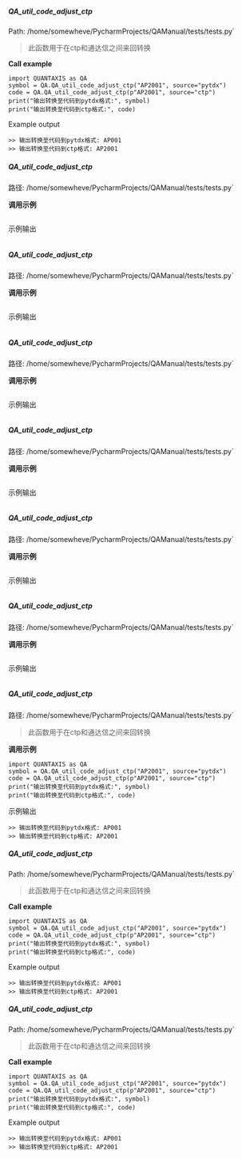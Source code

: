 ##### QA_util_code_adjust_ctp
Path: /home/somewheve/PycharmProjects/QAManual/tests/tests.py`

> 此函数用于在ctp和通达信之间来回转换


**Call example**
```
import QUANTAXIS as QA
symbol = QA.QA_util_code_adjust_ctp("AP2001", source="pytdx")
code = QA.QA_util_code_adjust_ctp(p"AP2001", source="ctp")
print("输出转换至代码到pytdx格式:", symbol)
print("输出转换至代码到ctp格式:", code)
```
Example output
```
>> 输出转换至代码到pytdx格式: AP001
>> 输出转换至代码到ctp格式: AP2001
```
##### QA_util_code_adjust_ctp
路径: /home/somewheve/PycharmProjects/QAManual/tests/tests.py`



**调用示例**
```

```
示例输出
```

```
##### QA_util_code_adjust_ctp
路径: /home/somewheve/PycharmProjects/QAManual/tests/tests.py`



**调用示例**
```

```
示例输出
```

```
##### QA_util_code_adjust_ctp
路径: /home/somewheve/PycharmProjects/QAManual/tests/tests.py`



**调用示例**
```

```
示例输出
```

```
##### QA_util_code_adjust_ctp
路径: /home/somewheve/PycharmProjects/QAManual/tests/tests.py`



**调用示例**
```

```
示例输出
```

```
##### QA_util_code_adjust_ctp
路径: /home/somewheve/PycharmProjects/QAManual/tests/tests.py`



**调用示例**
```

```
示例输出
```

```
##### QA_util_code_adjust_ctp
路径: /home/somewheve/PycharmProjects/QAManual/tests/tests.py`



**调用示例**
```

```
示例输出
```

```
##### QA_util_code_adjust_ctp
路径: /home/somewheve/PycharmProjects/QAManual/tests/tests.py`

> 此函数用于在ctp和通达信之间来回转换


**调用示例**
```
import QUANTAXIS as QA
symbol = QA.QA_util_code_adjust_ctp("AP2001", source="pytdx")
code = QA.QA_util_code_adjust_ctp(p"AP2001", source="ctp")
print("输出转换至代码到pytdx格式:", symbol)
print("输出转换至代码到ctp格式:", code)
```
示例输出
```
>> 输出转换至代码到pytdx格式: AP001
>> 输出转换至代码到ctp格式: AP2001
```
##### QA_util_code_adjust_ctp
Path: /home/somewheve/PycharmProjects/QAManual/tests/tests.py`

> 此函数用于在ctp和通达信之间来回转换


**Call example**
```
import QUANTAXIS as QA
symbol = QA.QA_util_code_adjust_ctp("AP2001", source="pytdx")
code = QA.QA_util_code_adjust_ctp(p"AP2001", source="ctp")
print("输出转换至代码到pytdx格式:", symbol)
print("输出转换至代码到ctp格式:", code)
```
Example output
```
>> 输出转换至代码到pytdx格式: AP001
>> 输出转换至代码到ctp格式: AP2001
```
##### QA_util_code_adjust_ctp
Path: /home/somewheve/PycharmProjects/QAManual/tests/tests.py`

> 此函数用于在ctp和通达信之间来回转换


**Call example**
```
import QUANTAXIS as QA
symbol = QA.QA_util_code_adjust_ctp("AP2001", source="pytdx")
code = QA.QA_util_code_adjust_ctp(p"AP2001", source="ctp")
print("输出转换至代码到pytdx格式:", symbol)
print("输出转换至代码到ctp格式:", code)
```
Example output
```
>> 输出转换至代码到pytdx格式: AP001
>> 输出转换至代码到ctp格式: AP2001
```
